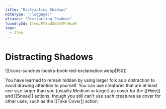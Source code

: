 ```yaml
---
title: "Distracting Shadows"
noteType: ":luggage:"
aliases: "Distracting Shadows"
foundryId: Item.RYXadXmVmYPnHxxH
tags:
  - Item
---
```


# Distracting Shadows
![[icons-sundries-books-book-red-exclamation.webp|150]]

You have learned to remain hidden by using larger folk as a distraction to avoid drawing attention to yourself. You can use creatures that are at least one size larger than you (usually Medium or larger) as cover for the [[Hide]] and [[Sneak]] actions, though you still can't use such creatures as cover for other uses, such as the [[Take Cover]] action.
